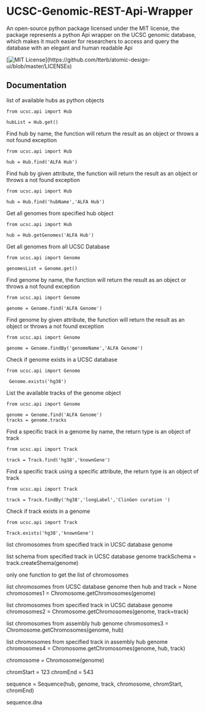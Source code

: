 # UCSC-Genomic-REST-Api-Wrapper
An open-source python package licensed under the MIT license, the package represents a python Api wrapper on the UCSC genomic database, which makes it much easier for researchers to access and query the database with an elegant and human readable Api

[![MIT License](https://img.shields.io/apm/l/atomic-design-ui.svg?)](https://github.com/tterb/atomic-design-ui/blob/master/LICENSEs)

## Documentation 

 list of available hubs as python objects 

``` 
from ucsc.api import Hub  
```

``` 
hubList = Hub.get() 
```


Find hub by name, the function will return the result as an object or throws a not found exception

``` 
from ucsc.api import Hub  
```

``` 
hub = Hub.find('ALFA Hub') 
```  

Find hub by given attribute, the function will return the result as an object or throws a not found exception

``` 
from ucsc.api import Hub  
```

``` 
hub = Hub.find('hubName','ALFA Hub') 
```


Get all genomes from specified hub object
  
``` 
from ucsc.api import Hub  
```

``` 
hub = Hub.getGenomes('ALFA Hub') 
``` 


Get all genomes from all UCSC Database

``` 
from ucsc.api import Genome 
```

```  
genomesList = Genome.get() 
```



Find genome by name, the function will return the result as an object or throws a not found exception

``` 
from ucsc.api import Genome 
```

``` 
genome = Genome.find('ALFA Genome') 
```  

Find genome by given attribute, the function will return the result as an object or throws a not found exception

``` 
from ucsc.api import Genome  
```

``` 
genome = Genome.findBy('genomeName','ALFA Genome') 
```

Check if genome exists in a UCSC database

``` 
from ucsc.api import Genome
 ```

```
 Genome.exists('hg38') 
```

List the available tracks of the genome object

``` 
from ucsc.api import Genome 
```

``` 
genome = Genome.find('ALFA Genome') 
tracks = genome.tracks 
```

 
Find a specific track in a genome by name, the return type is an object of track

``` 
from ucsc.api import Track 
```

``` 
track = Track.find('hg38','knownGene') 
```

Find a specific track using a specific attribute, the return type is an object of track

``` 
from ucsc.api import Track
 ```

``` 
track = Track.findBy('hg38','longLabel','ClinGen curation ') 
```

Check if track exists in a genome

``` 
from ucsc.api import Track 
```

``` 
Track.exists('hg38','knownGene') 
```

  list chromosomes from specified track in UCSC database genome

  list schema from specified track in UCSC database genome
 trackSchema = track.createShema(genome)

  only one function to get the list of chromosomes

  list chromosomes from UCSC database genome then hub and track = None
 chromosomes1 = Chromosome.getChromosomes(genome)

  list chromosomes from specified track in UCSC database genome
 chromosomes2 = Chromosome.getChromosomes(genome, track=track)

  list chromosomes from assembly hub genome
 chromosomes3 = Chromosome.getChromosomes(genome, hub)

  list chromosomes from specified track in assembly hub genome
 chromosomes4 = Chromosome.getChromosomes(genome, hub, track)

 chromosome = Chromosome(genome)

 chromStart = 123
 chromEnd = 543

 sequence = Sequence(hub, genome, track, chromosome, chromStart, chromEnd)

  sequence.dna
